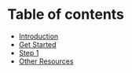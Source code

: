 # Table of contents

* [Introduction](README.md)
* [Get Started](docs/step-0.md)
* [Step 1](docs/step-1.md)
* [Other Resources](docs/other-resources.md)
